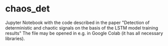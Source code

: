 # chaos_det
Jupyter Notebook with the code described in the paper "Detection of deterministic and chaotic signals on the basis of the LSTM model training results"
The file may be opened in e.g. in Google Colab (it has all necessary libraries).
